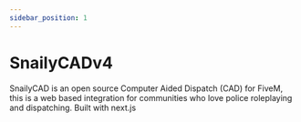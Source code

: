 ```yaml
---
sidebar_position: 1
---
```


# SnailyCADv4

SnailyCAD is an open source Computer Aided Dispatch (CAD) for FiveM, this is a web based integration for communities who love police roleplaying and dispatching. Built with next.js
